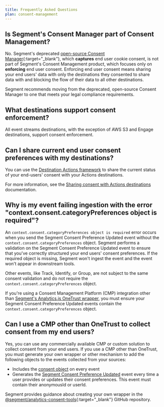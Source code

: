 ```yaml
---
title: Frequently Asked Questions
plan: consent-management
---
```


## Is Segment's Consent Manager part of Consent Management?

No. Segment's deprecated [open-source Consent Manager](https://github.com/segmentio/consent-manager){:target="_blank”}, which **captures** end user cookie consent, is not part of Segment's Consent Management product, which focuses only on **enforcing** end user consent. Enforcing end user consent means sharing your end users' data with only the destinations they consented to share data with and blocking the flow of their data to all other destinations.

Segment recommends moving from the deprecated, open-source Consent Manager to one that meets your legal compliance requirements. 

## What destinations support consent enforcement? 

All event streams destinations, with the exception of AWS S3 and Engage destinations, support consent enforcement. 

## Can I share current end user consent preferences with my destinations? 

You can use the [Destination Actions framework](/docs/connections/destinations/actions/) to share the current status of your end-users' consent with your Actions destinations. 

For more information, see the [Sharing consent with Actions destinations](/docs/privacy/consent-management/consent-in-unify/#sharing-consent-with-actions-destinations) documentation. 

## Why is my event failing ingestion with the error "context.consent.categoryPreferences object is required"?

An `context.consent.categoryPreferences object is required` error occurs when you send the Segment Consent Preference Updated event without the `context.consent.categoryPreferences` object. Segment performs a validation on the Segment Consent Preference Updated event to ensure that you've correctly structured your end users' consent preferences. If the required object is missing, Segment won't ingest the event and the event won't appear in downstream tools.

Other events, like Track, Identify, or Group, are not subject to the same consent validation and do not require the `context.consent.categoryPreferences` object. 

If you're using a Consent Management Platform (CMP) integration other than [Segment's Analytics.js OneTrust wrapper](/docs/privacy/consent-management/onetrust-wrapper/), you must ensure your Segment Consent Preference Updated events contain the `context.consent.categoryPreferences` object.

## Can I use a CMP other than OneTrust to collect consent from my end users?

Yes, you can use any commercially available CMP or custom solution to collect consent from your end users. If you use a CMP other than OneTrust, you must generate your own wrapper or other mechanism to add the following objects to the events collected from your sources:
- Includes the [consent object](/docs/privacy/consent-management/consent-in-segment-connections/#consent-object) on every event
- Generates the [Segment Consent Preference Updated](/docs/privacy/consent-management/consent-in-unify/#segment-consent-preference-updated-event) event every time a user provides or updates their consent preferences. This event must contain their anonymousId or userId.

Segment provides guidance about creating your own wrapper in the [@segment/analytics-consent-tools](https://github.com/segmentio/analytics-next/tree/master/packages/consent/consent-tools){:target="_blank"} GitHub repository. 